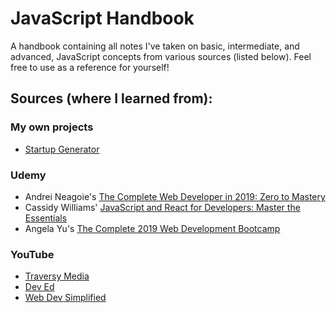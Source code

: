 # JavaScript Handbook
A handbook containing all notes I've taken on basic, intermediate, and advanced, JavaScript concepts from various sources (listed below). Feel free to use as a reference for yourself!

## Sources (where I learned from):
### My own projects
- [Startup Generator](https://github.com/andrews1022/javascript-handbook/tree/master/projects/my-projects/start-up-generator)

### Udemy
- Andrei Neagoie's [The Complete Web Developer in 2019: Zero to Mastery](https://www.udemy.com/the-complete-web-developer-zero-to-mastery/)
- Cassidy Williams' [JavaScript and React for Developers: Master the Essentials](https://www.udemy.com/course/js-and-react-for-devs/)
- Angela Yu's [The Complete 2019 Web Development Bootcamp](https://www.udemy.com/course/the-complete-web-development-bootcamp/)

### YouTube
- [Traversy Media](https://www.youtube.com/channel/UC29ju8bIPH5as8OGnQzwJyA)
- [Dev Ed](https://www.youtube.com/channel/UClb90NQQcskPUGDIXsQEz5Q)
- [Web Dev Simplified](https://www.youtube.com/channel/UCFbNIlppjAuEX4znoulh0Cw)